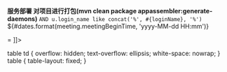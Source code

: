 **服务部署
对项目进行打包(mvn clean package appassembler:generate-daemons)**
`AND u.login_name like concat('%', #{loginName}, '%')`
${#dates.format(meeting.meetingBeginTime, 'yyyy-MM-dd HH:mm')}
<![CDATA[>= ]]>


 table td {
        overflow: hidden;
        text-overflow: ellipsis;
        white-space: nowrap;
    }
    table {
        table-layout: fixed;
    }